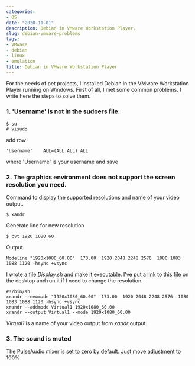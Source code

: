 ```yaml
---
categories:
- OS
date: "2020-11-01"
description: Debian in VMware Workstation Player.
slug: debian-vmware-problems
tags:
- VMware
- debian
- linux
- emulation
title: Debian in VMware Workstation Player
---
```


For the needs of pet projects, I installed Debian in the VMware Workstation Player running on Windows.
First of all, I met some common problems. I write here the steps to solve them.

### 1. 'Username' is not in the sudoers file.

```
$ su -
# visudo
```

add row
```
'Username'    ALL=(ALL:ALL) ALL
```

where 'Username' is your username and save

### 2. The graphics environment does not support the screen resolution you need.

Command to display the supported resolutions and name of your video output.

```
$ xandr
```

Generate line for new resolution

```
$ cvt 1920 1080 60
```

Output

```
Modeline "1920x1080_60.00"  173.00  1920 2048 2248 2576  1080 1083 1088 1120 -hsync +vsync
```

I wrote a file *Display.sh* and make it executable. I've put a link to this file on the desktop and run it if I need to change the resolution.

```
#!/bin/sh
xrandr --newmode "1920x1080_60.00"  173.00  1920 2048 2248 2576  1080 1083 1088 1120 -hsync +vsync
xrandr --addmode Virtual1 1920x1080_60.00
xrandr --output Virtual1 --mode 1920x1080_60.00
```

*Virtual1* is a name of your video output from *xandr* output.

### 3. The sound is muted

The PulseAudio mixer is set to zero by default. Just move adjustment to 100%

